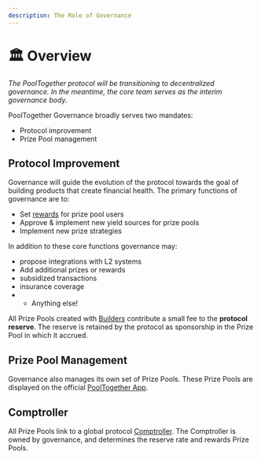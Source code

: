 ```yaml
---
description: The Role of Governance
---
```


# 🏛️ Overview

_The PoolTogether protocol will be transitioning to decentralized governance.  In the meantime, the core team serves as the interim governance body._

PoolTogether Governance broadly serves two mandates:

* Protocol improvement
* Prize Pool management

## Protocol Improvement

Governance will guide the evolution of the protocol towards the goal of building products that create financial health. The primary functions of governance are to: 

* Set [rewards](untitled.md) for prize pool users
* Approve & implement new yield sources for prize pools 
* Implement new prize strategies

In addition to these core functions governance may: 

* propose integrations with L2 systems
* Add additional prizes or rewards 
* subsidized transactions
* insurance coverage
* + Anything else! 

All Prize Pools created with [Builders](../protocol/builders/) contribute a small fee to the **protocol reserve**.  The reserve is retained by the protocol as sponsorship in the Prize Pool in which it accrued.

## Prize Pool Management

Governance also manages its own set of Prize Pools.  These Prize Pools are displayed on the official [PoolTogether App](https://app-v3.pooltogether.com).

## Comptroller

All Prize Pools link to a global protocol [Comptroller](untitled.md).  The Comptroller is owned by governance, and determines the reserve rate and rewards Prize Pools.

